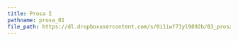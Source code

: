 ```yaml
---
title: Prosa I
pathname: prosa_01
file_path: https://dl.dropboxusercontent.com/s/0i1iwf71yl9892b/03_prosa.mp3?dl=0
---
```

